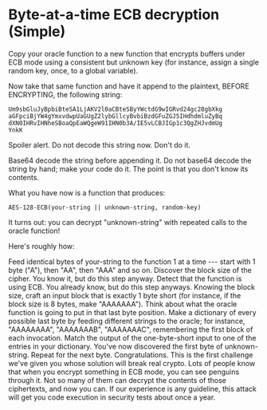 # Byte-at-a-time ECB decryption (Simple)

Copy your oracle function to a new function that encrypts buffers under ECB mode using a consistent but unknown key (for instance, assign a single random key, once, to a global variable).

Now take that same function and have it append to the plaintext, BEFORE ENCRYPTING, the following string:
```
Um9sbGluJyBpbiBteSA1LjAKV2l0aCBteSByYWctdG9wIGRvd24gc28gbXkg
aGFpciBjYW4gYmxvdwpUaGUgZ2lybGllcyBvbiBzdGFuZGJ5IHdhdmluZyBq
dXN0IHRvIHNheSBoaQpEaWQgeW91IHN0b3A/IE5vLCBJIGp1c3QgZHJvdmUg
YnkK
```

Spoiler alert.
Do not decode this string now. Don't do it.

Base64 decode the string before appending it. Do not base64 decode the string by hand; make your code do it. The point is that you don't know its contents.

What you have now is a function that produces:

```
AES-128-ECB(your-string || unknown-string, random-key)
```

It turns out: you can decrypt "unknown-string" with repeated calls to the oracle function!

Here's roughly how:

Feed identical bytes of your-string to the function 1 at a time --- start with 1 byte ("A"), then "AA", then "AAA" and so on. Discover the block size of the cipher. You know it, but do this step anyway.
Detect that the function is using ECB. You already know, but do this step anyways.
Knowing the block size, craft an input block that is exactly 1 byte short (for instance, if the block size is 8 bytes, make "AAAAAAA"). Think about what the oracle function is going to put in that last byte position.
Make a dictionary of every possible last byte by feeding different strings to the oracle; for instance, "AAAAAAAA", "AAAAAAAB", "AAAAAAAC", remembering the first block of each invocation.
Match the output of the one-byte-short input to one of the entries in your dictionary. You've now discovered the first byte of unknown-string.
Repeat for the next byte.
Congratulations.
This is the first challenge we've given you whose solution will break real crypto. Lots of people know that when you encrypt something in ECB mode, you can see penguins through it. Not so many of them can decrypt the contents of those ciphertexts, and now you can. If our experience is any guideline, this attack will get you code execution in security tests about once a year.